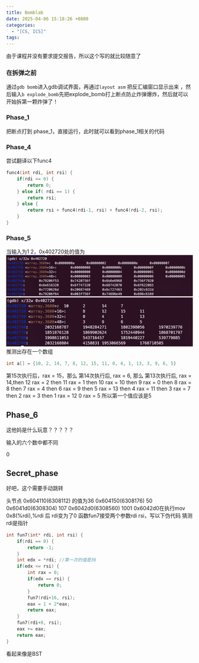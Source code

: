 ```yaml
---
title: Bomblab
date: 2025-04-06 15:18:26 +0800
categories:
  - "[CS, ICS]"
tags:
---
```

由于课程并没有要求提交报告，所以这个写的就比较随意了
### 在拆弹之前
通过`gdb bomb`进入gdb调试界面，再通过`layout asm` 把反汇编窗口显示出来 ，然后输入`b explode_bomb`先把explode_bomb打上断点防止炸弹爆炸，然后就可以开始拆第一颗炸弹了！
### Phase_1
把断点打到 phase_1，直接运行，此时就可以看到phase_1相关的代码


### Phase_4
尝试翻译以下func4
```C
func4(int rdi, int rsi) {
	if(rdi <= 0) {
		return 0;
	} else if( rdi == 1) {
		return rsi;
	} else {
		return rsi + func4(rdi-1, rsi) + func4(rdi-2, rsi);
	}
}
```

### Phase_5
当输入为1 2，0x402720处的值为
![Phase5](/assets/imgs/bomblab/bomblab-1.png)
![Phase5](/assets/imgs/bomblab/bomblab-2.png)
推测出存在一个数组
```C
int a[] = {10, 2, 14, 7, 8, 12, 15, 11, 0, 4, 1, 13, 3, 9, 6, 5}
```
第15次执行后，rax = 15，那么
第14次执行后, rax = 6, 那么
第13次执行后, rax = 14,then
12 rax = 2 then
11 rax = 1 then
10 rax = 10 then
9 rax = 0 then
8 rax = 8 then
7 rax = 4 then
6 rax = 9 then
5 rax = 13 then
4 rax = 11 then
3 rax = 7 then
2 rax = 3 then
1 rax = 12
0 rax = 5
所以第一个值应该是5

## Phase_6
这他妈是什么玩意？？？？？

输入的六个数中都不同

0 

## Secret_phase
好吧，这个需要手动跳转

头节点 0x604110(6308112) 的值为36
0x604150(6308176) 50
0x6041d0(6308304) 107
0x6042d0(6308560) 1001
0x6042d0在执行mov 0x8(%rdi),%rdi 后 rdi变为了0
函数fun7接受两个参数rdi rsi，写以下伪代码
猜测rdi是指针
```C
int fun7(int* rdi, int rsi) {
	if(rdi == 0) {
		return -1;
	}
	int edx = *rdi; //第一次的值是36
	if(edx <= rsi) {
		int rax = 0;
		if(edx == rsi) {
			return 0;
		}
		fun7(rdi+16, rsi);
		eax = 1 + 2*eax;
		return eax;
	}
	fun7(rdi+8, rsi);
	eax += eax;
	return eax;
}
```

看起来像是BST